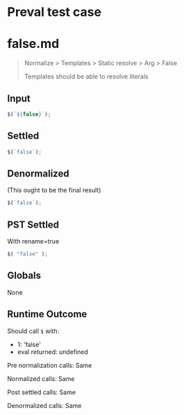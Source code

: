 # Preval test case

# false.md

> Normalize > Templates > Static resolve > Arg > False
>
> Templates should be able to resolve literals

## Input

`````js filename=intro
$(`${false}`);
`````


## Settled


`````js filename=intro
$(`false`);
`````


## Denormalized
(This ought to be the final result)

`````js filename=intro
$(`false`);
`````


## PST Settled
With rename=true

`````js filename=intro
$( "false" );
`````


## Globals


None


## Runtime Outcome


Should call `$` with:
 - 1: 'false'
 - eval returned: undefined

Pre normalization calls: Same

Normalized calls: Same

Post settled calls: Same

Denormalized calls: Same

